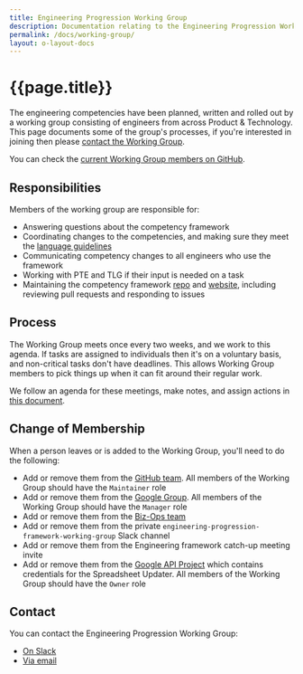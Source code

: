 ```yaml
---
title: Engineering Progression Working Group
description: Documentation relating to the Engineering Progression Working Group
permalink: /docs/working-group/
layout: o-layout-docs
---
```


# {{page.title}}

The engineering competencies have been planned, written and rolled out by a working group consisting of engineers from across Product &amp; Technology. This page documents some of the group's processes, if you're interested in joining then please [contact the Working Group](#contact).

You can check the [current Working Group members on GitHub](https://github.com/orgs/Financial-Times/teams/engineering-progression-working-group/members).


## Responsibilities

Members of the working group are responsible for:

  * Answering questions about the competency framework
  * Coordinating changes to the competencies, and making sure they meet the [language guidelines](https://github.com/Financial-Times/engineering-progression/blob/master/docs/language.md)
  * Communicating competency changes to all engineers who use the framework
  * Working with PTE and TLG if their input is needed on a task
  * Maintaining the competency framework [repo](https://github.com/orgs/Financial-Times/engineering-progression) and [website](https://engineering-progression.ft.com/), including reviewing pull requests and responding to issues


## Process

The Working Group meets once every two weeks, and we work to this agenda. If tasks are assigned to individuals then it's on a voluntary basis, and non-critical tasks don't have deadlines. This allows Working Group members to pick things up when it can fit around their regular work.

We follow an agenda for these meetings, make notes, and assign actions in [this document](TODO-agenda-link).


## Change of Membership

When a person leaves or is added to the Working Group, you'll need to do the following:

  - Add or remove them from the [GitHub team](https://github.com/orgs/Financial-Times/teams/engineering-progression-working-group/members). All members of the Working Group should have the `Maintainer` role
  - Add or remove them from the [Google Group](https://groups.google.com/a/ft.com/forum/#!managemembers/engineering-progression/members/active). All members of the Working Group should have the `Manager` role
  - Add or remove them from the [Biz-Ops team](https://biz-ops.in.ft.com/Team/engineering-progression-working-group)
  - Add or remove them from the private `engineering-progression-framework-working-group` Slack channel
  - Add or remove them from the Engineering framework catch-up meeting invite
  - Add or remove them from the [Google API Project](https://console.developers.google.com/iam-admin/iam?folder=&organizationId=&project=project-id-6669287427261866663) which contains credentials for the Spreadsheet Updater. All members of the Working Group should have the `Owner` role


## Contact

You can contact the Engineering Progression Working Group:

  - [On Slack]({{site.data.contact.slack.url}})
  - [Via email](mailto:{{site.data.contact.email}})
